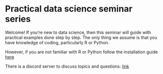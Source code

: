 # Practical data science seminar series #

Welcome! If you’re new to data science, then this seminar will guide with practical examples done step by step. The only thing we assume is that you have knowledge of coding, particularly R or Python.

However, if you are not familiar with R or Python follow the installation guide [here](https://github.com/data-science-seminar/Seminars/tree/master/Installation%20guide)

There is a discord server to discuss topics and questions:
[link](https://discord.gg/tHnkWmu)
